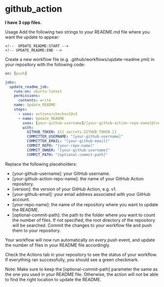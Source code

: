 # github_action
<!--  UPDATE_README:START -->
**I have 3 cpp files.**
<!-- UPDATE_README:END -->
Usage
Add the following two strings to your README.md file where you want the update to appear:

```
<!--  UPDATE_README:START -->
<!-- UPDATE_README:END -->
```

Create a new workflow file (e.g. .github/workflows/update-readme.yml) in your repository with the following code:


```yaml
on: [push]

jobs:
  update_readme_job:
    runs-on: ubuntu-latest
    permissions:
      contents: write
    name: Update_README
    steps:
      - uses: actions/checkout@v3
      - name: Update_README
        uses: [your-github-username]/[your-github-action-repo-name]@[version]
        with:
          GITHUB_TOKEN: ${{ secrets.GITHUB_TOKEN }}
          COMMITTER_USERNAME: "[your-github-username]"
          COMMITTER_EMAIL: "[your-github-email]"
          COMMIT_REPO: "[your-repo-name]"
          COMMIT_OWNER: "[your-github-username]"
          COMMIT_PATH: "[optional-commit-path]"
 ```
Replace the following placeholders:

- [your-github-username]: your GitHub username.
- [your-github-action-repo-name]: the name of your GitHub Action repository.
- [version]: the version of your GitHub Action, e.g. v1.
- [your-github-email]: your email address associated with your GitHub account.
- [your-repo-name]: the name of the repository where you want to update the README.
- [optional-commit-path]: the path to the folder where you want to count the number of files. If not specified, the root directory of the repository will be searched.
Commit the changes to your workflow file and push them to your repository.

Your workflow will now run automatically on every push event, and update the number of files in your README file accordingly.

Check the Actions tab in your repository to see the status of your workflow. If everything ran successfully, you should see a green checkmark.

Note: Make sure to keep the [optional-commit-path] parameter the same as the one you used in your README file. Otherwise, the action will not be able to find the right location to update the README.

